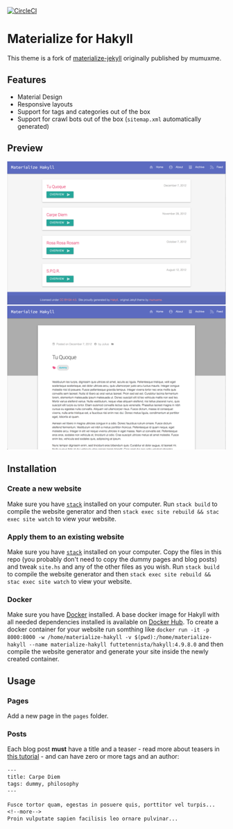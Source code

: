 [![CircleCI](https://circleci.com/gh/futtetennismo/materialize-hakyll/tree/source.svg?style=svg)](https://circleci.com/gh/futtetennismo/materialize-hakyll/tree/source)

# Materialize for Hakyll

This theme is a fork of [materialize-jekyll](https://github.com/mumuxme/materialize-jekyll) originally published by  mumuxme.

## Features
- Material Design
- Responsive layouts
- Support for tags and categories out of the box
- Support for crawl bots out of the box (`sitemap.xml` automatically generated)

## Preview
![Home preview](readme-pics/preview-materialize-hakyll-home.png)
![Post preview](readme-pics/preview-materialize-hakyll-post.png)

## Installation
### Create a new website
Make sure you have [`stack`](https://docs.haskellstack.org/en/stable/README/)
installed on your computer. Run `stack build` to compile the website generator
and then `stack exec site rebuild && stac exec site watch` to view your website.

### Apply them to an existing website
Make sure you have [`stack`](https://docs.haskellstack.org/en/stable/README/)
installed on your computer. Copy the files in this repo (you probably don't need
to copy the dummy pages and blog posts) and tweak `site.hs` and any of the other
files as you wish. Run `stack build` to compile the website generator and then
`stack exec site rebuild && stac exec site watch` to view your website.

### Docker
Make sure you have [Docker](https://www.docker.com/) installed. A base docker
image for Hakyll with all needed dependencies installed is available
on [Docker Hub](https://hub.docker.com/r/futtetennista/hakyll/).
To create a docker container for your website run somthing like
`docker run -it -p 8000:8000 -w /home/materialize-hakyll -v $(pwd):/home/materialize-hakyll --name materialize-hakyll futtetennista/hakyll:4.9.8.0`
and then compile the website generator and generate your site inside the newly
created container.

## Usage
### Pages
Add a new page in the `pages` folder.

### Posts

Each blog post **must** have a title and a teaser - read more about teasers in
[this tutorial](https://jaspervdj.be/hakyll/tutorials/using-teasers-in-hakyll.html) -
and can have zero or more tags and an author:

```
---
title: Carpe Diem
tags: dummy, philosophy
---

Fusce tortor quam, egestas in posuere quis, porttitor vel turpis...
<!--more-->
Proin vulputate sapien facilisis leo ornare pulvinar...
```
